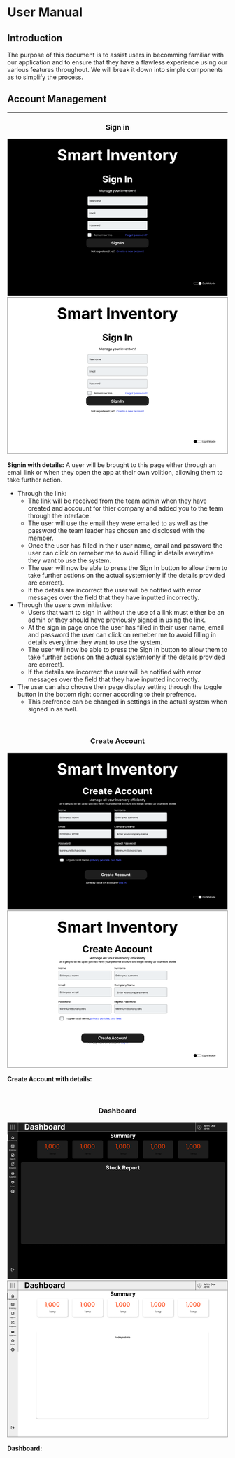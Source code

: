 # User Manual
## Introduction
The purpose of this document is to assist users in becomming familiar with our application and to ensure that they have a flawless experience using our various features throughout. We will break it down into simple components as to simplify the process.

## Account Management

<hr>
<div align="center">
  <h3>Sign in</h3>
  <img src="/media/wireframes/SignIn_dark.png">
  <img src="/media/wireframes/SignIn_light.png">
</div>

**Signin with details:**
A user will be brought to this page either through an email link or when they open the app at their own volition, allowing them to take further action.
* Through the link:
  * The link will be received from the team admin when they have created and accouunt for thier company and added you to the team through the interface.
  * The user will use the email they were emailed to as well as the password the team leader has chosen and disclosed with the member.
  * Once the user has filled in their user name, email and password the user can click on remeber me to avoid filling in details everytime they want to use the system.
  * The user will now be able to press the Sign In button to allow them to take further actions on the actual system(only if the details provided are correct).
  * If the details are incorrect the user will be notified with error messages over the field that they have inputted incorrectly. 
* Through the users own initiative:
  * Users that want to sign in without the use of a link must either be an admin or they should have previously signed in using the link.
  * At the sign in page once the user has filled in their user name, email and password the user can click on remeber me to avoid filling in details everytime they want to use the system.
  * The user will now be able to press the Sign In button to allow them to take further actions on the actual system(only if the details provided are correct).
  * If the details are incorrect the user will be notified with error messages over the field that they have inputted incorrectly.
* The user can also choose their page display setting through the toggle button in the bottom right corner according to their prefrence.
  * This prefrence can be changed in settings in the actual system when signed in as well.

<br>

<div align="center">
  <h3>Create Account</h3>
  <img src="/media/wireframes/CreateAcc_dark.png">
  <img src="/media/wireframes/CreateAcc_light.png">
</div>

**Create Account with details:**

<br>

<div align="center">
  <h3>Dashboard</h3>
  <img src="/media/wireframes/Dashboard_dark.png">
  <img src="/media/wireframes/Dashboard_light.png">
</div>

**Dashboard:**

<br>
